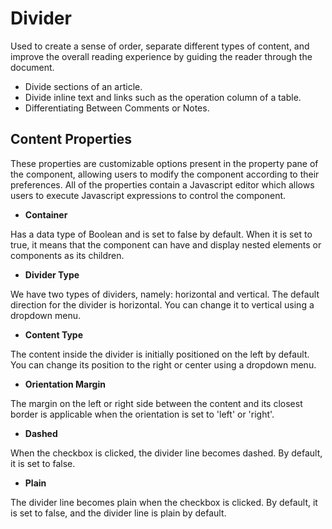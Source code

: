 # Divider

Used to create a sense of order, separate different types of content, and improve the overall reading experience by guiding the reader through the document.

- Divide sections of an article.
- Divide inline text and links such as the operation column of a table.
- Differentiating Between Comments or Notes.

## Content Properties

These properties are customizable options present in the property pane of the component, allowing users to modify the component according to their preferences. All of the properties contain a Javascript editor which allows users to execute Javascript expressions to control the component.

- **Container**

Has a data type of Boolean and is set to false by default. When it is set to true, it means that the component can have and display nested elements or components as its children.

- **Divider Type**

We have two types of dividers, namely: horizontal and vertical. The default direction for the divider is horizontal. You can change it to vertical using a dropdown menu.

- **Content Type**

The content inside the divider is initially positioned on the left by default. You can change its position to the right or center using a dropdown menu.

- **Orientation Margin**

The margin on the left or right side between the content and its closest border is applicable when the orientation is set to 'left' or 'right'.

- **Dashed**

When the checkbox is clicked, the divider line becomes dashed. By default, it is set to false.

- **Plain**

The divider line becomes plain when the checkbox is clicked. By default, it is set to false, and the divider line is plain by default.
